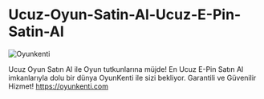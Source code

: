 # Ucuz-Oyun-Satin-Al-Ucuz-E-Pin-Satin-Al

![Oyunkenti](https://github.com/OyunKenti/Ucuz-Oyun-Satin-Al-Ucuz-E-Pin-Satin-Al/assets/169308181/c1ca482b-ea57-44aa-9131-83c190d7e675)

Ucuz Oyun Satın Al ile Oyun tutkunlarına müjde! En Ucuz E-Pin Satın Al imkanlarıyla dolu bir dünya OyunKenti ile sizi bekliyor. Garantili ve Güvenilir Hizmet!
https://oyunkenti.com
